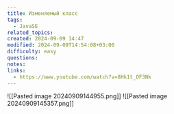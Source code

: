 ```yaml
---
title: Изменяемый класс
tags:
  - JavaSE
related_topics: 
created: 2024-09-09 14:47
modified: 2024-09-09T14:54:08+03:00
difficulty: easy
questions: 
notes: 
links:
  - https://www.youtube.com/watch?v=8Hk1t_OF3Nk
---
```

![[Pasted image 20240909144955.png]]
![[Pasted image 20240909145357.png]]